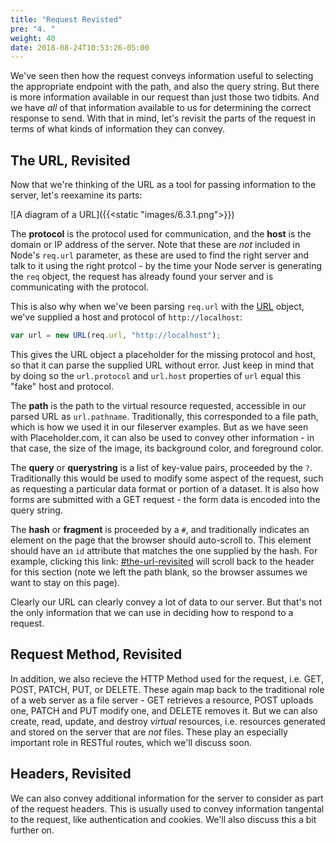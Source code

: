 ```yaml
---
title: "Request Revisted"
pre: "4. "
weight: 40
date: 2018-08-24T10:53:26-05:00
---
```


We've seen then how the request conveys information useful to selecting the appropriate endpoint with the path, and also the query string.  But there is more information available in our request than just those two tidbits.  And we have _all_ of that information available to us for determining the correct response to send.  With that in mind, let's revisit the parts of the request in terms of what kinds of information they can convey.

## The URL, Revisited

Now that we're thinking of the URL as a tool for passing information to the server, let's reexamine its parts:

![A diagram of a URL]({{<static "images/6.3.1.png">}})

The **protocol** is the protocol used for communication, and the **host** is the domain or IP address of the server.  Note that these are _not_ included in Node's `req.url` parameter, as these are used to find the right server and talk to it using the right protcol - by the time your Node server is generating the `req` object, the request has already found your server and is communicating with the protocol.  

This is also why when we've been parsing `req.url` with the [URL](https://nodejs.org/api/url.html) object, we've supplied a host and protocol of `http://localhost`:

```js
var url = new URL(req.url, "http://localhost");
```

This gives the URL object a placeholder for the missing protocol and host, so that it can parse the supplied URL without error.  Just keep in mind that by doing so the `url.protocol` and `url.host` properties of `url` equal this "fake" host and protocol.

The **path** is the path to the virtual resource requested, accessible in our parsed URL as `url.pathname`.  Traditionally, this corresponded to a file path, which is how we used it in our fileserver examples.  But as we have seen with Placeholder.com, it can also be used to convey other information - in that case, the size of the image, its background color, and foreground color.

The **query** or **querystring** is a list of key-value pairs, proceeded by the `?`.  Traditionally this would be used to modify some aspect of the request, such as requesting a particular data format or portion of a dataset.  It is also how forms are submitted with a GET request - the form data is encoded into the query string.

The **hash** or **fragment** is proceeded by a `#`, and traditionally indicates an element on the page that the browser should auto-scroll to.  This element should have an `id` attribute that matches the one supplied by the hash.  For example, clicking this link: [#the-url-revisited](#the-url-revisited) will scroll back to the header for this section (note we left the path blank, so the browser assumes we want to stay on this page).

Clearly our URL can clearly convey a lot of data to our server. But that's not the only information that we can use in deciding how to respond to a request.

## Request Method, Revisited

In addition, we also recieve the HTTP Method used for the request, i.e. GET, POST, PATCH, PUT, or DELETE. These again map back to the traditional role of a web server as a file server - GET retrieves a resource, POST uploads one, PATCH and PUT modify one, and DELETE removes it. But we can also create, read, update, and destroy _virtual_ resources, i.e. resources generated and stored on the server that are _not_ files.  These play an especially important role in RESTful routes, which we'll discuss soon.

## Headers, Revisited 

We can also convey additional information for the server to consider as part of the request headers.  This is usually used to convey information tangental to the request, like authentication and cookies.  We'll also discuss this a bit further on.